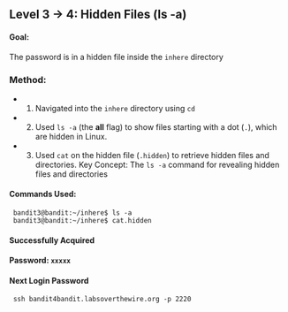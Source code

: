 ## Level 3 &rarr; 4: Hidden Files (ls -a)
#### Goal: 
The password is in a hidden file inside the ```inhere``` directory
### Method:
 - 1. Navigated into the ```inhere``` directory using ```cd```
 - 2. Used ```ls -a``` (the __all__ flag) to show files starting with a dot (```.```), which are hidden in Linux.
 - 3. Used ```cat``` on the hidden file (```.hidden```) to retrieve hidden files and directories.
Key Concept: The ```ls -a``` command for revealing hidden files and directories 
#### Commands Used:
 ``` bandit3@bandit:~$ cd inhere
  bandit3@bandit:~/inhere$ ls -a
  bandit3@bandit:~/inhere$ cat.hidden
```
#### Successfully Acquired 
#### Password: ``` xxxxx ``` 
#### Next Login Password
``` ssh bandit4bandit.labsoverthewire.org -p 2220```

